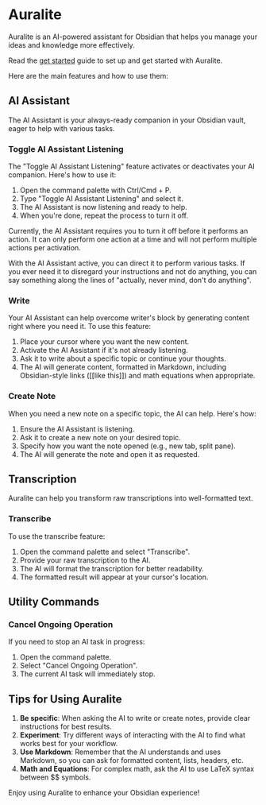 # Auralite

Auralite is an AI-powered assistant for Obsidian that helps you manage your ideas and knowledge more effectively.

Read the [get started](get-started.md) guide to set up and get started with Auralite.

Here are the main features and how to use them:

## AI Assistant

The AI Assistant is your always-ready companion in your Obsidian vault, eager to help with various tasks.

### Toggle AI Assistant Listening

The "Toggle AI Assistant Listening" feature activates or deactivates your AI companion. Here's how to use it:

1. Open the command palette with Ctrl/Cmd + P.
2. Type "Toggle AI Assistant Listening" and select it.
3. The AI Assistant is now listening and ready to help.
4. When you're done, repeat the process to turn it off.

Currently, the AI Assistant requires you to turn it off before it performs an action.
It can only perform one action at a time and will not perform multiple actions per activation.

With the AI Assistant active, you can direct it to perform various tasks.
If you ever need it to disregard your instructions and not do anything, you can say something along the lines of "actually, never mind, don't do anything".

### Write

Your AI Assistant can help overcome writer's block by generating content right where you need it. To use this feature:

1. Place your cursor where you want the new content.
2. Activate the AI Assistant if it's not already listening.
3. Ask it to write about a specific topic or continue your thoughts.
4. The AI will generate content, formatted in Markdown, including Obsidian-style links ([[like this]]) and math equations when appropriate.

### Create Note

When you need a new note on a specific topic, the AI can help. Here's how:

1. Ensure the AI Assistant is listening.
2. Ask it to create a new note on your desired topic.
3. Specify how you want the note opened (e.g., new tab, split pane).
4. The AI will generate the note and open it as requested.

## Transcription

Auralite can help you transform raw transcriptions into well-formatted text.

### Transcribe

To use the transcribe feature:

1. Open the command palette and select "Transcribe".
2. Provide your raw transcription to the AI.
3. The AI will format the transcription for better readability.
4. The formatted result will appear at your cursor's location.

## Utility Commands

### Cancel Ongoing Operation

If you need to stop an AI task in progress:

1. Open the command palette.
2. Select "Cancel Ongoing Operation".
3. The current AI task will immediately stop.

## Tips for Using Auralite

1. **Be specific**: When asking the AI to write or create notes, provide clear instructions for best results.
2. **Experiment**: Try different ways of interacting with the AI to find what works best for your workflow.
3. **Use Markdown**: Remember that the AI understands and uses Markdown, so you can ask for formatted content, lists, headers, etc.
4. **Math and Equations**: For complex math, ask the AI to use LaTeX syntax between $$ symbols.

Enjoy using Auralite to enhance your Obsidian experience!